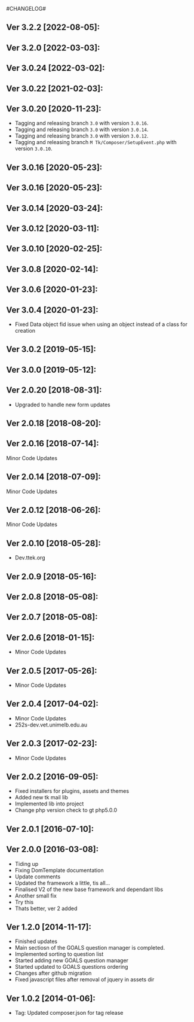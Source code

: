 #CHANGELOG#

Ver 3.2.2 [2022-08-05]:
-------------------------------


Ver 3.2.0 [2022-03-03]:
-------------------------------


Ver 3.0.24 [2022-03-02]:
-------------------------------


Ver 3.0.22 [2021-02-03]:
-------------------------------


Ver 3.0.20 [2020-11-23]:
-------------------------------
  - Tagging and releasing branch `3.0` with version `3.0.16`.
  - Tagging and releasing branch `3.0` with version `3.0.14`.
  - Tagging and releasing branch `3.0` with version `3.0.12`.
  - Tagging and releasing branch `M	Tk/Composer/SetupEvent.php` with version `3.0.10`.


Ver 3.0.16 [2020-05-23]:
-------------------------------


Ver 3.0.16 [2020-05-23]:
-------------------------------


Ver 3.0.14 [2020-03-24]:
-------------------------------


Ver 3.0.12 [2020-03-11]:
-------------------------------


Ver 3.0.10 [2020-02-25]:
-------------------------------


Ver 3.0.8 [2020-02-14]:
-------------------------------


Ver 3.0.6 [2020-01-23]:
-------------------------------


Ver 3.0.4 [2020-01-23]:
-------------------------------
  - Fixed Data object fid issue when using an object instead of a class for creation


Ver 3.0.2 [2019-05-15]:
-------------------------------


Ver 3.0.0 [2019-05-12]:
-------------------------------


Ver 2.0.20 [2018-08-31]:
-------------------------------
  - Upgraded to handle new form updates


Ver 2.0.18 [2018-08-20]:
-------------------------------


Ver 2.0.16 [2018-07-14]:
-------------------------------
Minor Code Updates


Ver 2.0.14 [2018-07-09]:
-------------------------------
Minor Code Updates


Ver 2.0.12 [2018-06-26]:
-------------------------------
Minor Code Updates


Ver 2.0.10 [2018-05-28]:
-------------------------------
 - Dev.ttek.org


Ver 2.0.9 [2018-05-16]:
-------------------------------


Ver 2.0.8 [2018-05-08]:
-------------------------------


Ver 2.0.7 [2018-05-08]:
-------------------------------


Ver 2.0.6 [2018-01-15]:
-------------------------------
 - Minor Code Updates


Ver 2.0.5 [2017-05-26]:
-------------------------------
 - Minor Code Updates


Ver 2.0.4 [2017-04-02]:
-------------------------------
 - Minor Code Updates
 - 252s-dev.vet.unimelb.edu.au


Ver 2.0.3 [2017-02-23]:
-------------------------------
 - Minor Code Updates


Ver 2.0.2 [2016-09-05]:
-------------------------------
 - Fixed installers for plugins, assets and themes
 - Added new tk mail lib
 - Implemented lib into project
 - Change php version check to gt php5.0.0


Ver 2.0.1 [2016-07-10]:
-------------------------------


Ver 2.0.0 [2016-03-08]:
-------------------------------
 - Tiding up
 - Fixing DomTemplate documentation
 - Update comments
 - Updated the framework a little, tis all...
 - Finalised V2 of the new base framework and dependant libs
 - Another small fix
 - Try this
 - Thats better, ver 2 added


Ver 1.2.0 [2014-11-17]:
----------------
 - Finished updates
 - Main sectiosn of the GOALS question manager is completed.
 - Implemented sorting to question list
 - Started adding new GOALS question manager
 - Started updated to GOALS questions ordering
 - Changes after github migration
 - Fixed javascript files after removal of jquery in assets dir


Ver 1.0.2 [2014-01-06]:
----------------
 - Tag: Updated composer.json for tag release


